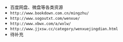 - 百度网盘、微盘等各类资源
- `http://www.bookdown.com.cn/mingzhu/`
- `http://www.sogoutxt.com/wenxue/`
- `http://www.xbwx.com/a/wxlw/`
- `http://www.jjxsw.cc/category/wenxuejingdian.html`
- 待补充
